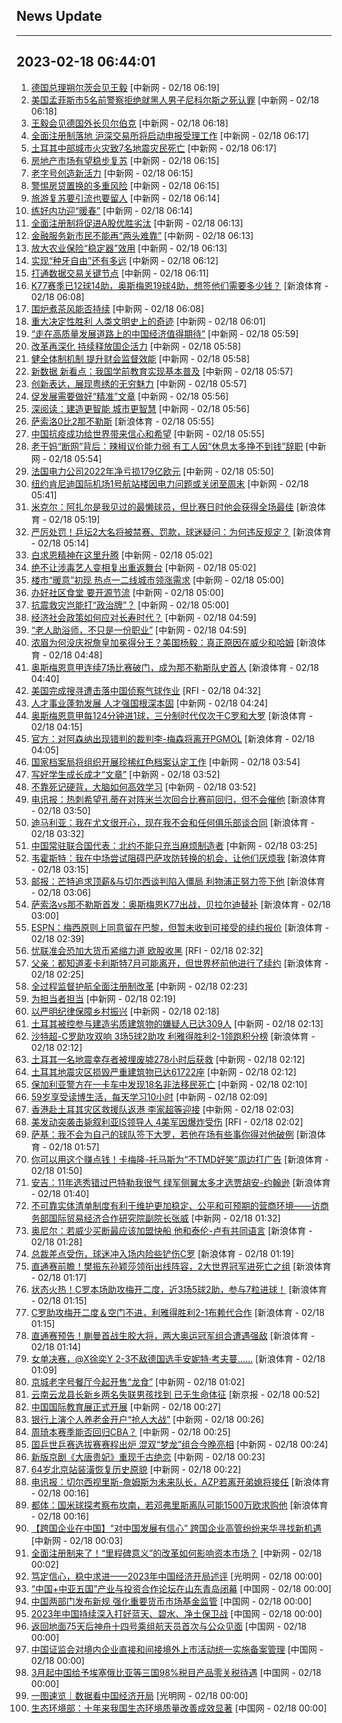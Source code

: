 ## News Update
---
2023-02-18 06:44:01
---
1. <a target="_blank" href="http://www.chinanews.com//gj/2023/02-18/9955840.shtml">德国总理朔尔茨会见王毅</a> [中新网 - 02/18 06:19]
2. <a target="_blank" href="http://www.chinanews.com//gj/2023/02-18/9955838.shtml">美国孟菲斯市5名前警察拒绝就黑人男子尼科尔斯之死认罪</a> [中新网 - 02/18 06:18]
3. <a target="_blank" href="http://www.chinanews.com//gj/2023/02-18/9955839.shtml">王毅会见德国外长贝尔伯克</a> [中新网 - 02/18 06:18]
4. <a target="_blank" href="http://www.chinanews.com//cj/2023/02-18/9955837.shtml">全面注册制落地 沪深交易所将启动申报受理工作</a> [中新网 - 02/18 06:17]
5. <a target="_blank" href="http://www.chinanews.com//gj/2023/02-18/9955836.shtml">土耳其中部城市火灾致7名地震灾民死亡</a> [中新网 - 02/18 06:17]
6. <a target="_blank" href="http://www.chinanews.com//cj/2023/02-18/9955835.shtml">房地产市场有望稳步复苏</a> [中新网 - 02/18 06:15]
7. <a target="_blank" href="http://www.chinanews.com//cj/2023/02-18/9955834.shtml">老字号创造新活力</a> [中新网 - 02/18 06:15]
8. <a target="_blank" href="http://www.chinanews.com//cj/2023/02-18/9955833.shtml">警惕房贷置换的多重风险</a> [中新网 - 02/18 06:15]
9. <a target="_blank" href="http://www.chinanews.com//cj/2023/02-18/9955832.shtml">旅游复苏要引流也要留人</a> [中新网 - 02/18 06:14]
10. <a target="_blank" href="http://www.chinanews.com//cj/2023/02-18/9955831.shtml">练好内功迎“暖春”</a> [中新网 - 02/18 06:14]
11. <a target="_blank" href="http://www.chinanews.com//cj/2023/02-18/9955830.shtml">全面注册制将促进A股优胜劣汰</a> [中新网 - 02/18 06:13]
12. <a target="_blank" href="http://www.chinanews.com//cj/2023/02-18/9955829.shtml">金融服务新市民不能再“两头难靠”</a> [中新网 - 02/18 06:13]
13. <a target="_blank" href="http://www.chinanews.com//cj/2023/02-18/9955828.shtml">放大农业保险“稳定器”效用</a> [中新网 - 02/18 06:13]
14. <a target="_blank" href="http://www.chinanews.com//cj/2023/02-18/9955827.shtml">实现“种牙自由”还有多远</a> [中新网 - 02/18 06:12]
15. <a target="_blank" href="http://www.chinanews.com//cj/2023/02-18/9955826.shtml">打通数据交易关键节点</a> [中新网 - 02/18 06:11]
16. <a target="_blank" href="https://k.sina.cn/article_2018499075_784fda0302001logt.html?from=sports&subch=osport">K77赛季已12球14助，奥斯梅恩19球4助，想签他们需要多少钱？</a> [新浪体育 - 02/18 06:08]
17. <a target="_blank" href="http://www.chinanews.com//cj/2023/02-18/9955825.shtml">围炉煮茶风能否持续</a> [中新网 - 02/18 06:08]
18. <a target="_blank" href="http://www.chinanews.com//gn/2023/02-18/9955824.shtml">重大决定性胜利 人类文明史上的奇迹</a> [中新网 - 02/18 06:01]
19. <a target="_blank" href="http://www.chinanews.com//gn/2023/02-18/9955823.shtml">“走在高质量发展道路上的中国经济值得期待”</a> [中新网 - 02/18 05:59]
20. <a target="_blank" href="http://www.chinanews.com//gn/2023/02-18/9955822.shtml">改革再深化 持续释放国企活力</a> [中新网 - 02/18 05:58]
21. <a target="_blank" href="http://www.chinanews.com//cj/2023/02-18/9955821.shtml">健全体制机制 提升财会监督效能</a> [中新网 - 02/18 05:58]
22. <a target="_blank" href="http://www.chinanews.com//gn/2023/02-18/9955819.shtml">新数据 新看点：我国学前教育实现基本普及</a> [中新网 - 02/18 05:57]
23. <a target="_blank" href="http://www.chinanews.com//cul/2023/02-18/9955820.shtml">创新表达，展现粤绣的无穷魅力</a> [中新网 - 02/18 05:57]
24. <a target="_blank" href="http://www.chinanews.com//gn/2023/02-18/9955818.shtml">促发展需要做好“精准”文章</a> [中新网 - 02/18 05:56]
25. <a target="_blank" href="http://www.chinanews.com//cj/2023/02-18/9955817.shtml">深阅读：建造更智能 城市更智慧</a> [中新网 - 02/18 05:56]
26. <a target="_blank" href="https://k.sina.cn/article_2018499075_784fda0304001logs.html?from=sports">萨索洛0比2那不勒斯</a> [新浪体育 - 02/18 05:55]
27. <a target="_blank" href="http://www.chinanews.com//gn/2023/02-18/9955816.shtml">中国抗疫成功给世界带来信心和希望</a> [中新网 - 02/18 05:55]
28. <a target="_blank" href="http://www.chinanews.com//cj/2023/02-18/9955815.shtml">老干妈“断网”背后：辣椒议价能力弱 有工人因“休息太多挣不到钱”辞职</a> [中新网 - 02/18 05:54]
29. <a target="_blank" href="http://www.chinanews.com//gj/2023/02-18/9955814.shtml">法国电力公司2022年净亏损179亿欧元</a> [中新网 - 02/18 05:50]
30. <a target="_blank" href="http://www.chinanews.com//gj/2023/02-18/9955813.shtml">纽约肯尼迪国际机场1号航站楼因电力问题或关闭至周末</a> [中新网 - 02/18 05:41]
31. <a target="_blank" href="https://k.sina.cn/article_2018499075_784fda0302001logo.html?from=sports&subch=osport">米克尔：阿扎尔是我见过的最懒球员，但比赛日时他会获得全场最佳</a> [新浪体育 - 02/18 05:19]
32. <a target="_blank" href="https://k.sina.cn/article_1688096585_649e4f490200170bv.html?from=sports&subch=osport">严厉处罚！乒坛2大名将被禁赛、罚款，球迷疑问：为何违反规定？</a> [新浪体育 - 02/18 05:14]
33. <a target="_blank" href="http://www.chinanews.com//gn/2023/02-18/9955812.shtml">白求恩精神在这里升腾</a> [中新网 - 02/18 05:02]
34. <a target="_blank" href="http://www.chinanews.com//sh/2023/02-18/9955811.shtml">绝不让涉毒艺人变相复出重返舞台</a> [中新网 - 02/18 05:02]
35. <a target="_blank" href="http://www.chinanews.com//cj/2023/02-18/9955809.shtml">楼市“暖意”初现 热点一二线城市领涨需求</a> [中新网 - 02/18 05:00]
36. <a target="_blank" href="http://www.chinanews.com//sh/2023/02-18/9955808.shtml">办好社区食堂 要开源节流</a> [中新网 - 02/18 05:00]
37. <a target="_blank" href="http://www.chinanews.com//gj/2023/02-18/9955810.shtml">抗震救灾岂能打“政治牌”？</a> [中新网 - 02/18 05:00]
38. <a target="_blank" href="http://www.chinanews.com//gn/2023/02-18/9955806.shtml">经济社会政策如何应对长寿时代？</a> [中新网 - 02/18 04:59]
39. <a target="_blank" href="http://www.chinanews.com//sh/2023/02-18/9955807.shtml">“老人助浴师，不只是一份职业”</a> [中新网 - 02/18 04:59]
40. <a target="_blank" href="https://k.sina.cn/article_1293768870_4d1d58a6001011uw3.html?from=sports&subch=nba">浓眉为何没庆祝詹皇加冕得分王？美国杨毅：真正原因在威少和哈姆</a> [新浪体育 - 02/18 04:48]
41. <a target="_blank" href="https://k.sina.cn/article_2018499075_784fda0302001logm.html?from=sports&subch=osport">奥斯梅恩意甲连续7场比赛破门，成为那不勒斯队史首人</a> [新浪体育 - 02/18 04:40]
42. <a target="_blank" href="https://www.rfi.fr/cn/%E8%B4%A2%E7%BB%8F%E5%BF%AB%E8%AE%AF/20230217-%E5%BF%A7%E8%99%91%E6%8C%81%E7%BB%AD%E5%8D%87%E6%81%AF-%E7%BE%8E%E8%82%A1%E5%A4%9A%E6%95%B0%E8%B7%8C">美国完成搜寻遭击落中国侦察气球作业</a> [RFI - 02/18 04:32]
43. <a target="_blank" href="http://www.chinanews.com//gn/2023/02-18/9955805.shtml">人才事业蓬勃发展 人才强国根深本固</a> [中新网 - 02/18 04:24]
44. <a target="_blank" href="https://k.sina.cn/article_2018499075_784fda0302001logi.html?from=sports&subch=osport">奥斯梅恩意甲每124分钟进1球，三分制时代仅次于C罗和大罗</a> [新浪体育 - 02/18 04:15]
45. <a target="_blank" href="https://k.sina.cn/article_2018499075_784fda0302001logg.html?from=sports&subch=osport">官方：对阿森纳出现错判的裁判李-梅森将离开PGMOL</a> [新浪体育 - 02/18 04:05]
46. <a target="_blank" href="http://www.chinanews.com//gn/2023/02-18/9955804.shtml">国家档案局将组织开展珍稀红色档案认定工作</a> [中新网 - 02/18 03:54]
47. <a target="_blank" href="http://www.chinanews.com//sh/2023/02-18/9955802.shtml">写好学生成长成才“文章”</a> [中新网 - 02/18 03:52]
48. <a target="_blank" href="http://www.chinanews.com//sh/2023/02-18/9955803.shtml">不靠死记硬背，大脑如何高效学习</a> [中新网 - 02/18 03:52]
49. <a target="_blank" href="https://k.sina.cn/article_2018499075_784fda0302001logd.html?from=sports&subch=osport">电讯报：热刺希望孔蒂在对阵米兰次回合比赛前回归，但不会催他</a> [新浪体育 - 02/18 03:50]
50. <a target="_blank" href="https://k.sina.cn/article_2018499075_784fda0302001logb.html?from=sports&subch=osport">迪马利亚：我在尤文很开心，现在我不会和任何俱乐部谈合同</a> [新浪体育 - 02/18 03:32]
51. <a target="_blank" href="http://www.chinanews.com//gj/2023/02-18/9955801.shtml">中国常驻联合国代表：北约不能只充当麻烦制造者</a> [中新网 - 02/18 03:25]
52. <a target="_blank" href="https://k.sina.cn/article_2018499075_784fda0302001log8.html?from=sports&subch=osport">韦霍斯特：我在中场尝试阻碍巴萨攻防转换的机会，让他们厌烦我</a> [新浪体育 - 02/18 03:15]
53. <a target="_blank" href="https://k.sina.cn/article_2018499075_784fda0302001log6.html?from=sports&subch=osport">邮报：芒特追求顶薪&与切尔西谈判陷入僵局 利物浦正努力签下他</a> [新浪体育 - 02/18 03:06]
54. <a target="_blank" href="https://k.sina.cn/article_2018499075_784fda0302001log5.html?from=sports&subch=osport">萨索洛vs那不勒斯首发：奥斯梅恩K77出战，贝拉尔迪替补</a> [新浪体育 - 02/18 03:00]
55. <a target="_blank" href="https://k.sina.cn/article_2018499075_784fda0302001log4.html?from=sports&subch=osport">ESPN：梅西原则上同意留在巴黎，但暂未收到可接受的续约报价</a> [新浪体育 - 02/18 02:39]
56. <a target="_blank" href="https://www.rfi.fr/cn/%E5%9B%BD%E9%99%85%E6%8A%A5%E9%81%93/20230217-%E7%BE%8E%E5%9B%BD%E5%AE%8C%E6%88%90%E6%90%9C%E5%AF%BB%E9%81%AD%E5%87%BB%E8%90%BD%E4%B8%AD%E5%9B%BD%E4%BE%A6%E5%AF%9F%E6%B0%94%E7%90%83%E4%BD%9C%E4%B8%9A">忧联准会恐加大货币紧缩力道 欧股收黑</a> [RFI - 02/18 02:32]
57. <a target="_blank" href="https://k.sina.cn/article_2018499075_784fda0302001log2.html?from=sports&subch=osport">父亲：都知道麦卡利斯特7月可能离开，但世界杯前他进行了续约</a> [新浪体育 - 02/18 02:25]
58. <a target="_blank" href="http://www.chinanews.com//gn/2023/02-18/9955800.shtml">全过程监督护航全面注册制改革</a> [中新网 - 02/18 02:23]
59. <a target="_blank" href="http://www.chinanews.com//gn/2023/02-18/9955799.shtml">为担当者担当</a> [中新网 - 02/18 02:19]
60. <a target="_blank" href="http://www.chinanews.com//gn/2023/02-18/9955798.shtml">以严明纪律保障乡村振兴</a> [中新网 - 02/18 02:18]
61. <a target="_blank" href="http://www.chinanews.com//gj/2023/02-18/9955797.shtml">土耳其被控参与建造劣质建筑物的嫌疑人已达309人</a> [中新网 - 02/18 02:13]
62. <a target="_blank" href="https://k.sina.cn/article_6507359464_183de6ce8020015it3.html?from=sports&subch=osport">沙特超-C罗助攻双响 3场5球2助攻 利雅得胜利2-1领跑积分榜</a> [新浪体育 - 02/18 02:12]
63. <a target="_blank" href="http://www.chinanews.com//gj/2023/02-18/9955795.shtml">土耳其一名地震幸存者被埋废墟278小时后获救</a> [中新网 - 02/18 02:12]
64. <a target="_blank" href="http://www.chinanews.com//gj/2023/02-18/9955796.shtml">土耳其地震灾区损毁严重建筑物已达61722座</a> [中新网 - 02/18 02:12]
65. <a target="_blank" href="http://www.chinanews.com//gj/2023/02-18/9955794.shtml">保加利亚警方在一卡车中发现18名非法移民死亡</a> [中新网 - 02/18 02:10]
66. <a target="_blank" href="http://www.chinanews.com//sh/2023/02-18/9955793.shtml">59岁享受读博生活，每天学习10小时</a> [中新网 - 02/18 02:09]
67. <a target="_blank" href="http://www.chinanews.com//dwq/2023/02-18/9955792.shtml">香港赴土耳其灾区救援队返港 李家超等迎接</a> [中新网 - 02/18 02:03]
68. <a target="_blank" href="https://www.rfi.fr/cn/%E8%B4%A2%E7%BB%8F%E5%BF%AB%E8%AE%AF/20230217-%E5%BF%A7%E8%81%94%E5%87%86%E4%BC%9A%E6%81%90%E5%8A%A0%E5%A4%A7%E8%B4%A7%E5%B8%81%E7%B4%A7%E7%BC%A9%E5%8A%9B%E9%81%93-%E6%AC%A7%E8%82%A1%E6%94%B6%E9%BB%91">美发动突袭击毙叙利亚IS领导人 4美军因爆炸受伤</a> [RFI - 02/18 02:02]
69. <a target="_blank" href="https://k.sina.cn/article_2018499075_784fda0302001lofq.html?from=sports&subch=osport">萨基：我不会为自己的球队签下大罗，若他在场有些事你得对他破例</a> [新浪体育 - 02/18 01:57]
70. <a target="_blank" href="https://k.sina.cn/article_2018499075_784fda0302001lofo.html?from=sports&subch=osport">你可以用这个赚点钱！卡梅隆-托马斯为“不TMD好笑”周边打广告</a> [新浪体育 - 02/18 01:50]
71. <a target="_blank" href="https://k.sina.cn/article_2018499075_784fda0302001lofc.html?from=sports&subch=osport">安吉：11年选秀错过巴特勒我很气 绿军侧翼太多才选贾胡安-约翰逊</a> [新浪体育 - 02/18 01:40]
72. <a target="_blank" href="http://www.chinanews.com//cj/2023/02-18/9955791.shtml">不可靠实体清单制度有利于维护更加稳定、公平和可预期的营商环境——访商务部国际贸易经济合作研究院副院长张威</a> [中新网 - 02/18 01:32]
73. <a target="_blank" href="https://k.sina.cn/article_2018499075_784fda0302001lof7.html?from=sports&subch=osport">奥尼尔：若威少买断最应该加盟快船 他和泰伦-卢有共同语言</a> [新浪体育 - 02/18 01:28]
74. <a target="_blank" href="https://k.sina.cn/article_7243168542_m1afb9fb1e001019dlr.html?from=sports&subch=global">总裁差点受伤，球迷冲入场内险些铲伤C罗</a> [新浪体育 - 02/18 01:19]
75. <a target="_blank" href="https://k.sina.cn/article_3181157500_bd9c9c7c02701mmml.html?from=sports&subch=osport">直通赛前瞻！樊振东孙颖莎领衔出线阵容，2大世界冠军进死亡之组</a> [新浪体育 - 02/18 01:17]
76. <a target="_blank" href="https://k.sina.cn/article_2018499075_m784fda0303301lof2.html?from=sports&subch=osport">状态火热！C罗本场助攻梅开二度，近3场5球2助，参与7粒进球！</a> [新浪体育 - 02/18 01:15]
77. <a target="_blank" href="https://k.sina.cn/article_7243168542_m1afb9fb1e001019dlq.html?from=sports&subch=global">C罗助攻梅开二度＆空门不进，利雅得胜利2-1布赖代合作</a> [新浪体育 - 02/18 01:15]
78. <a target="_blank" href="https://k.sina.cn/article_3181157500_bd9c9c7c00101mmmg.html?from=sports&subch=pingpang">直通赛预告！蒯曼首战生胶大将，两大奥运冠军组合遭遇强敌</a> [新浪体育 - 02/18 01:14]
79. <a target="_blank" href="https://k.sina.cn/article_6320391439_m178b9850f03300z4hx.html?from=sports&subch=osport">女单决赛，@X徐奕Y 2-3不敌德国选手安妮特·考夫蔓……</a> [新浪体育 - 02/18 01:09]
80. <a target="_blank" href="http://www.chinanews.com//sh/2023/02-18/9955790.shtml">京城老字号餐厅今起开售“龙食”</a> [中新网 - 02/18 01:02]
81. <a target="_blank" href="https://www.bjnews.com.cn/detail-167665258314307.html">云南云龙县长新乡两名失联男孩找到 已无生命体征</a> [新京报 - 02/18 00:52]
82. <a target="_blank" href="http://www.chinanews.com//sh/2023/02-18/9955789.shtml">中国国际教育展正式开展</a> [中新网 - 02/18 00:27]
83. <a target="_blank" href="http://www.chinanews.com//cj/2023/02-18/9955788.shtml">银行上演个人养老金开户“抢人大战”</a> [中新网 - 02/18 00:26]
84. <a target="_blank" href="http://www.chinanews.com//ty/2023/02-18/9955787.shtml">周琦本赛季能否回归CBA？</a> [中新网 - 02/18 00:25]
85. <a target="_blank" href="http://www.chinanews.com//ty/2023/02-18/9955786.shtml">国乒世乒赛选拔赛赛程出炉 混双“梦龙”组合今晚亮相</a> [中新网 - 02/18 00:24]
86. <a target="_blank" href="http://www.chinanews.com//sh/2023/02-18/9955785.shtml">新版京剧《大唐贵妃》重现千古绝恋</a> [中新网 - 02/18 00:23]
87. <a target="_blank" href="http://www.chinanews.com//sh/2023/02-18/9955784.shtml">64岁北京站装潢恢复历史原貌</a> [中新网 - 02/18 00:22]
88. <a target="_blank" href="https://k.sina.cn/article_2018499075_784fda0302001loeg.html?from=sports&subch=osport">电讯报：切尔西视里斯-詹姆斯为未来队长，AZP若离开弟媳将接任</a> [新浪体育 - 02/18 00:16]
89. <a target="_blank" href="https://k.sina.cn/article_2018499075_784fda0302001loei.html?from=sports&subch=osport">都体：国米球探考察布坎南，若邓弗里斯离队可能1500万欧求购他</a> [新浪体育 - 02/18 00:16]
90. <a target="_blank" href="http://www.chinanews.com//cj/2023/02-18/9955783.shtml">【跨国企业在中国】“对中国发展有信心” 跨国企业高管纷纷来华寻找新机遇</a> [中新网 - 02/18 00:03]
91. <a target="_blank" href="http://www.chinanews.com//cj/2023/02-18/9955782.shtml">全面注册制来了！“里程碑意义”的改革如何影响资本市场？</a> [中新网 - 02/18 00:02]
92. <a target="_blank" href="https://politics.gmw.cn/2023-02/18/content_36374715.htm">笃定信心，稳中求进——2023年中国经济开局述评</a> [光明网 - 02/18 00:00]
93. <a target="_blank" href="http://news.china.com.cn/2023-02/18/content_85113020.htm">“中国+中亚五国”产业与投资合作论坛在山东青岛闭幕</a> [中国网 - 02/18 00:00]
94. <a target="_blank" href="http://news.china.com.cn/2023-02/18/content_85113013.htm">中国两部门发布新规 强化重要货币市场基金监管</a> [中国网 - 02/18 00:00]
95. <a target="_blank" href="http://news.china.com.cn/2023-02/18/content_85113012.htm">2023年中国持续深入打好蓝天、碧水、净土保卫战</a> [中国网 - 02/18 00:00]
96. <a target="_blank" href="http://news.china.com.cn/2023-02/18/content_85113011.htm">返回地面75天后神舟十四号乘组航天员首次与公众见面</a> [中国网 - 02/18 00:00]
97. <a target="_blank" href="http://news.china.com.cn/2023-02/18/content_85113062.htm">中国证监会对境内企业直接和间接境外上市活动统一实施备案管理</a> [中国网 - 02/18 00:00]
98. <a target="_blank" href="http://news.china.com.cn/2023-02/18/content_85113128.htm">3月起中国给予埃塞俄比亚等三国98%税目产品零关税待遇</a> [中国网 - 02/18 00:00]
99. <a target="_blank" href="https://politics.gmw.cn/2023-02/18/content_36374718.htm">一图速览｜数据看中国经济开局</a> [光明网 - 02/18 00:00]
100. <a target="_blank" href="http://news.china.com.cn/2023-02/18/content_85113201.htm">生态环境部：十年来我国生态环境质量改善成效显著</a> [中国网 - 02/18 00:00]
